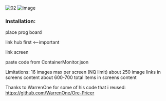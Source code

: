 ![02](https://user-images.githubusercontent.com/93654396/180024922-cc175925-a036-4155-b52d-24ec962103f9.png)
![image](https://user-images.githubusercontent.com/93654396/180025159-5d57c381-7c98-49d8-82db-3d721b0d9d16.png)

### Installation:

place prog board

link hub first <--important

link screen

paste code from ContainerMonitor.json

Limitations:
16 images max per screen (NQ limit)
about 250 image links in screens content
about 600-700 total items in screens content


Thanks to WarrenOne for some of his code that i reused: https://github.com/WarrenOne/Ore-Pricer
